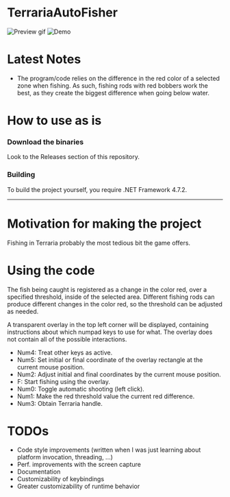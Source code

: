 # TerrariaAutoFisher

![Preview gif](https://j.gifs.com/36yGMO.gif)
![Demo](https://www.youtube.com/watch?v=KeMQsX-q-88)

# Latest Notes
- The program/code relies on the difference in the red color of a selected zone when fishing.
As such, fishing rods with red bobbers work the best, as they create the biggest difference when going below water.

# How to use as is

### Download the binaries 
Look to the Releases section of this repository.

### Building

To build the project yourself, you require .NET Framework 4.7.2.

---

# Motivation for making the project

Fishing in Terraria probably the most tedious bit the game offers.

# Using the code

The fish being caught is registered as a change in the color red, over a specified threshold, inside of the selected area.
Different fishing rods can produce different changes in the color red, so the threshold can be adjusted as needed.

A transparent overlay in the top left corner will be displayed, containing instructions about which numpad keys to use for what.
The overlay does not contain all of the possible interactions.

- Num4: Treat other keys as active.
- Num5: Set initial or final coordinate of the overlay rectangle at the current mouse position.
- Num2: Adjust initial and final coordinates by the current mouse position.
- F: Start fishing using the overlay.
- Num0: Toggle automatic shooting (left click).
- Num1: Make the red threshold value the current red difference.
- Num3: Obtain Terraria handle.

# TODOs

- Code style improvements (written when I was just learning about platform invocation, threading, ...)
- Perf. improvements with the screen capture
- Documentation
- Customizability of keybindings
- Greater customizability of runtime behavior 

